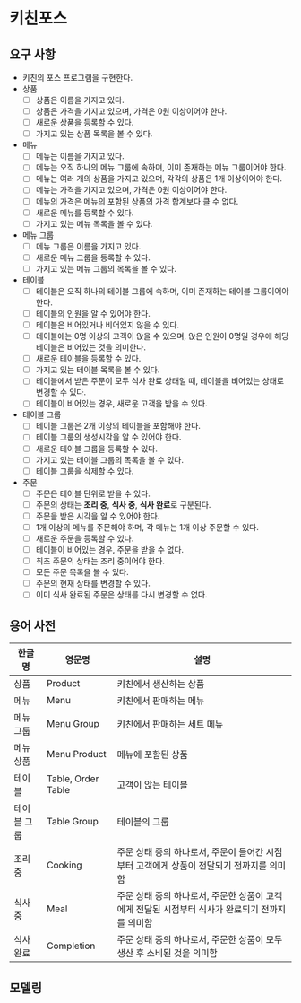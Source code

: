 # 키친포스

## 요구 사항

- 키친의 포스 프로그램을 구현한다.
- 상품
    - [ ] 상품은 이름을 가지고 있다.
    - [ ] 상품은 가격을 가지고 있으며, 가격은 0원 이상이어야 한다.
    - [ ] 새로운 상품을 등록할 수 있다.
    - [ ] 가지고 있는 상품 목록을 볼 수 있다.
- 메뉴
    - [ ] 메뉴는 이름을 가지고 있다.
    - [ ] 메뉴는 오직 하나의 메뉴 그룹에 속하며, 이미 존재하는 메뉴 그룹이어야 한다.
    - [ ] 메뉴는 여러 개의 상품을 가지고 있으며, 각각의 상품은 1개 이상이어야 한다.
    - [ ] 메뉴는 가격을 가지고 있으며, 가격은 0원 이상이어야 한다.
    - [ ] 메뉴의 가격은 메뉴의 포함된 상품의 가격 합계보다 클 수 없다.
    - [ ] 새로운 메뉴를 등록할 수 있다.
    - [ ] 가지고 있는 메뉴 목록을 볼 수 있다.
- 메뉴 그룹
    - [ ] 메뉴 그룹은 이름을 가지고 있다.
    - [ ] 새로운 메뉴 그룹을 등록할 수 있다.
    - [ ] 가지고 있는 메뉴 그룹의 목록을 볼 수 있다.
- 테이블
    - [ ] 테이블은 오직 하나의 테이블 그룹에 속하며, 이미 존재하는 테이블 그룹이어야 한다.
    - [ ] 테이블의 인원을 알 수 있어야 한다.
    - [ ] 테이블은 비어있거나 비어있지 않을 수 있다.
    - [ ] 테이블에는 0명 이상의 고객이 앉을 수 있으며, 앉은 인원이 0명일 경우에 해당 테이블은 비어있는 것을 의미한다.
    - [ ] 새로운 테이블을 등록할 수 있다.
    - [ ] 가지고 있는 테이블 목록을 볼 수 있다.
    - [ ] 테이블에서 받은 주문이 모두 식사 완료 상태일 때, 테이블을 비어있는 상태로 변경할 수 있다.
    - [ ] 테이블이 비어있는 경우, 새로운 고객을 받을 수 있다.
- 테이블 그룹
    - [ ] 테이블 그룹은 2개 이상의 테이블을 포함해야 한다.
    - [ ] 테이블 그룹의 생성시각을 알 수 있어야 한다.
    - [ ] 새로운 테이블 그룹을 등록할 수 있다.
    - [ ] 가지고 있는 테이블 그룹의 목록을 볼 수 있다.
    - [ ] 테이블 그룹을 삭제할 수 있다.
- 주문
    - [ ] 주문은 테이블 단위로 받을 수 있다.
    - [ ] 주문의 상태는 **조리 중**, **식사 중**, **식사 완료**로 구분된다.
    - [ ] 주문을 받은 시각을 알 수 있어야 한다.
    - [ ] 1개 이상의 메뉴를 주문해야 하며, 각 메뉴는 1개 이상 주문할 수 있다. 
    - [ ] 새로운 주문을 등록할 수 있다.
    - [ ] 테이블이 비어있는 경우, 주문을 받을 수 없다.
    - [ ] 최초 주문의 상태는 조리 중이어야 한다.
    - [ ] 모든 주문 목록을 볼 수 있다.
    - [ ] 주문의 현재 상태를 변경할 수 있다.
    - [ ] 이미 식사 완료된 주문은 상태를 다시 변경할 수 없다.

## 용어 사전

| 한글명 | 영문명 | 설명 |
| --- | --- | --- |
| 상품 | Product | 키친에서 생산하는 상품 |
| 메뉴 | Menu | 키친에서 판매하는 메뉴 |
| 메뉴 그룹 | Menu Group | 키친에서 판매하는 세트 메뉴 |
| 메뉴 상품 | Menu Product | 메뉴에 포함된 상품 |
| 테이블 | Table, Order Table | 고객이 앉는 테이블 |
| 테이블 그룹 | Table Group | 테이블의 그룹 |
| 조리 중 | Cooking | 주문 상태 중의 하나로서, 주문이 들어간 시점부터 고객에게 상품이 전달되기 전까지를 의미함 |
| 식사 중 | Meal | 주문 상태 중의 하나로서, 주문한 상품이 고객에게 전달된 시점부터 식사가 완료되기 전까지를 의미함 |
| 식사 완료 | Completion | 주문 상태 중의 하나로서, 주문한 상품이 모두 생산 후 소비된 것을 의미함 |


## 모델링
